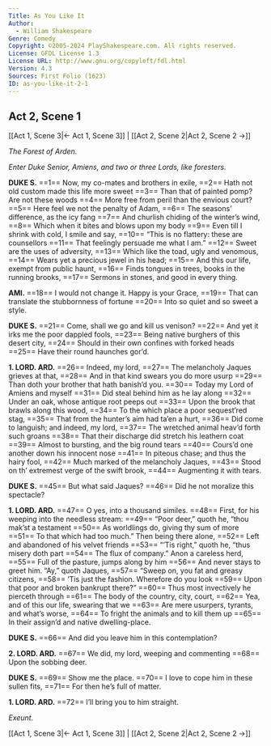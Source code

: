 ```yaml
---
Title: As You Like It
Author: 
  - William Shakespeare
Genre: Comedy
Copyright: ©2005-2024 PlayShakespeare.com. All rights reserved.
License: GFDL License 1.3
License URL: http://www.gnu.org/copyleft/fdl.html
Version: 4.3
Sources: First Folio (1623)
ID: as-you-like-it-2-1
---
```


## Act 2, Scene 1
[[Act 1, Scene 3|← Act 1, Scene 3]] | [[Act 2, Scene 2|Act 2, Scene 2 →]]

*The Forest of Arden.*

*Enter Duke Senior, Amiens, and two or three Lords, like foresters.*

**DUKE S.**
==1== Now, my co-mates and brothers in exile,
==2== Hath not old custom made this life more sweet
==3== Than that of painted pomp? Are not these woods
==4== More free from peril than the envious court?
==5== Here feel we not the penalty of Adam,
==6== The seasons’ difference, as the icy fang
==7== And churlish chiding of the winter’s wind,
==8== Which when it bites and blows upon my body
==9== Even till I shrink with cold, I smile and say,
==10== “This is no flattery: these are counsellors
==11== That feelingly persuade me what I am.”
==12== Sweet are the uses of adversity,
==13== Which like the toad, ugly and venomous,
==14== Wears yet a precious jewel in his head;
==15== And this our life, exempt from public haunt,
==16== Finds tongues in trees, books in the running brooks,
==17== Sermons in stones, and good in every thing.

**AMI.**
==18== I would not change it. Happy is your Grace,
==19== That can translate the stubbornness of fortune
==20== Into so quiet and so sweet a style.

**DUKE S.**
==21== Come, shall we go and kill us venison?
==22== And yet it irks me the poor dappled fools,
==23== Being native burghers of this desert city,
==24== Should in their own confines with forked heads
==25== Have their round haunches gor’d.

**1. LORD. ARD.**
==26== Indeed, my lord,
==27== The melancholy Jaques grieves at that,
==28== And in that kind swears you do more usurp
==29== Than doth your brother that hath banish’d you.
==30== Today my Lord of Amiens and myself
==31== Did steal behind him as he lay along
==32== Under an oak, whose antique root peeps out
==33== Upon the brook that brawls along this wood,
==34== To the which place a poor sequest’red stag,
==35== That from the hunter’s aim had ta’en a hurt,
==36== Did come to languish; and indeed, my lord,
==37== The wretched animal heav’d forth such groans
==38== That their discharge did stretch his leathern coat
==39== Almost to bursting, and the big round tears
==40== Cours’d one another down his innocent nose
==41== In piteous chase; and thus the hairy fool,
==42== Much marked of the melancholy Jaques,
==43== Stood on th’ extremest verge of the swift brook,
==44== Augmenting it with tears.

**DUKE S.**
==45== But what said Jaques?
==46== Did he not moralize this spectacle?

**1. LORD. ARD.**
==47== O yes, into a thousand similes.
==48== First, for his weeping into the needless stream:
==49== “Poor deer,” quoth he, “thou mak’st a testament
==50== As worldlings do, giving thy sum of more
==51== To that which had too much.” Then being there alone,
==52== Left and abandoned of his velvet friends
==53== “’Tis right,” quoth he, “thus misery doth part
==54== The flux of company.” Anon a careless herd,
==55== Full of the pasture, jumps along by him
==56== And never stays to greet him. “Ay,” quoth Jaques,
==57== “Sweep on, you fat and greasy citizens,
==58== ’Tis just the fashion. Wherefore do you look
==59== Upon that poor and broken bankrupt there?”
==60== Thus most invectively he pierceth through
==61== The body of the country, city, court,
==62== Yea, and of this our life, swearing that we
==63== Are mere usurpers, tyrants, and what’s worse,
==64== To fright the animals and to kill them up
==65== In their assign’d and native dwelling-place.

**DUKE S.**
==66== And did you leave him in this contemplation?

**2. LORD. ARD.**
==67== We did, my lord, weeping and commenting
==68== Upon the sobbing deer.

**DUKE S.**
==69== Show me the place.
==70== I love to cope him in these sullen fits,
==71== For then he’s full of matter.

**1. LORD. ARD.**
==72== I’ll bring you to him straight.

*Exeunt.*

[[Act 1, Scene 3|← Act 1, Scene 3]] | [[Act 2, Scene 2|Act 2, Scene 2 →]]